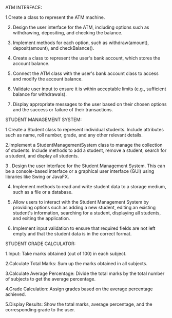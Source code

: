 ATM INTERFACE:

1.Create a class to represent the ATM machine.

2. Design the user interface for the ATM, including options such as withdrawing, depositing, and checking the balance.

3. Implement methods for each option, such as withdraw(amount), deposit(amount), and checkBalance().

4. Create a class to represent the user's bank account, which stores the account balance.

5. Connect the ATM class with the user's bank account class to access and modify the account balance.

6. Validate user input to ensure it is within acceptable limits (e.g., sufficient balance for withdrawals).

7. Display appropriate messages to the user based on their chosen options and the success or failure of their transactions.

STUDENT MANAGEMENT SYSTEM:

1.Create a Student class to represent individual students. Include attributes such as name, roll number, grade, and any other relevant details.

2.Implement a StudentManagementSystem class to manage the collection of students. Include methods to add a student, remove a student, search for a student, and display all students.

3 . Design the user interface for the Student Management System. This can be a console-based interface or a graphical user interface (GUI) using libraries like Swing or JavaFX.

4. Implement methods to read and write student data to a storage medium, such as a file or a database.

5. Allow users to interact with the Student Management System by providing options such as adding a new student, editing an existing student's information, searching for a student, displaying all students, and exiting the application.

6. Implement input validation to ensure that required fields are not left empty and that the student data is in the correct format.

STUDENT GRADE CALCULATOR:

1.Input: Take marks obtained (out of 100) in each subject.

2.Calculate Total Marks: Sum up the marks obtained in all subjects.

3.Calculate Average Percentage: Divide the total marks by the total number of subjects to get the average percentage.

4.Grade Calculation: Assign grades based on the average percentage achieved.

5.Display Results: Show the total marks, average percentage, and the corresponding grade to the user.
